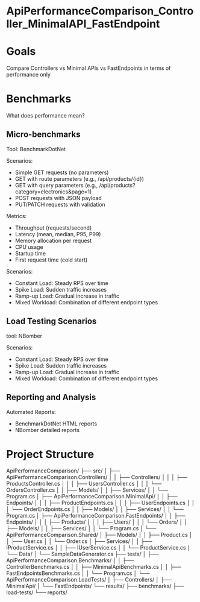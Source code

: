 # ApiPerformanceComparison_Controller_MinimalAPI_FastEndpoint

# Goals

Compare Controllers vs Minimal APIs vs FastEndpoints in terms of performance only

# Benchmarks

What does performance mean?

## Micro-benchmarks

Tool: BenchmarkDotNet

Scenarios:

- Simple GET requests (no parameters)
- GET with route parameters (e.g., /api/products/{id})
- GET with query parameters (e.g., /api/products?category=electronics&page=1)
- POST requests with JSON payload
- PUT/PATCH requests with validation

Metrics:

- Throughput (requests/second)
- Latency (mean, median, P95, P99)
- Memory allocation per request
- CPU usage
- Startup time
- First request time (cold start)

Scenarios:

- Constant Load: Steady RPS over time
- Spike Load: Sudden traffic increases
- Ramp-up Load: Gradual increase in traffic
- Mixed Workload: Combination of different endpoint types

## Load Testing Scenarios

tool: NBomber

Scenarios:

- Constant Load: Steady RPS over time
- Spike Load: Sudden traffic increases
- Ramp-up Load: Gradual increase in traffic
- Mixed Workload: Combination of different endpoint types

## Reporting and Analysis

Automated Reports:

- BenchmarkDotNet HTML reports
- NBomber detailed reports

# Project Structure

ApiPerformanceComparison/
├── src/
│ ├── ApiPerformanceComparison.Controllers/
│ │ ├── Controllers/
│ │ │ ├── ProductsController.cs
│ │ │ ├── UsersController.cs
│ │ │ └── OrdersController.cs
│ │ ├── Models/
│ │ ├── Services/
│ │ └── Program.cs
│ ├── ApiPerformanceComparison.MinimalApi/
│ │ ├── Endpoints/
│ │ │ ├── ProductEndpoints.cs
│ │ │ ├── UserEndpoints.cs
│ │ │ └── OrderEndpoints.cs
│ │ ├── Models/
│ │ ├── Services/
│ │ └── Program.cs
│ ├── ApiPerformanceComparison.FastEndpoints/
│ │ ├── Endpoints/
│ │ │ ├── Products/
│ │ │ ├── Users/
│ │ │ └── Orders/
│ │ ├── Models/
│ │ ├── Services/
│ │ └── Program.cs
│ └── ApiPerformanceComparison.Shared/
│ ├── Models/
│ │ ├── Product.cs
│ │ ├── User.cs
│ │ └── Order.cs
│ ├── Services/
│ │ ├── IProductService.cs
│ │ ├── IUserService.cs
│ │ └── ProductService.cs
│ └── Data/
│ └── SampleDataGenerator.cs
├── tests/
│ ├── ApiPerformanceComparison.Benchmarks/
│ │ ├── ControllerBenchmarks.cs
│ │ ├── MinimalApiBenchmarks.cs
│ │ ├── FastEndpointsBenchmarks.cs
│ │ └── Program.cs
│ └── ApiPerformanceComparison.LoadTests/
│ ├── Controllers/
│ ├── MinimalApi/
│ └── FastEndpoints/
└── results/
├── benchmarks/
├── load-tests/
└── reports/
